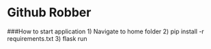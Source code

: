 # Github Robber

###How to start application
    1) Navigate to home folder
    2) pip install -r requirements.txt
    3) flask run
